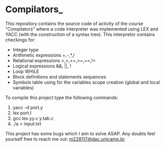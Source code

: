 # Compilators_
This repository contains the source code of activity of the course "Compilators" where a code interpreter was implemented using LEX and YACC (with the construction of a syntax tree).
This interpretor contains checkings for:
* Integer type
* Arithmetic expressions +,-,\*,/
* Relational expressions >,<,<=,>=,==,!=
* Logical expressions &&, ||, !
* Loop WHILE
* Block definitions and statements sequences
* Symbols table using for the variables scope creation (global and local variables)

To compile this project type the following commands:

1. yacc -d port.y
2. lex port.l
3. gcc lex.yy.c y.tab.c
4. ./a < input.txt

This project has some bugs which I aim to solve ASAP. Any doubts feel yourself free to reach me out: m228117@dac.unicamp.br. 
   
